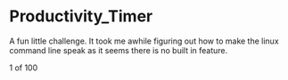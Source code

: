 # Productivity_Timer

A fun little challenge. It took me awhile figuring out how to make the linux command line speak as it seems there is no built in feature.

1 of 100
